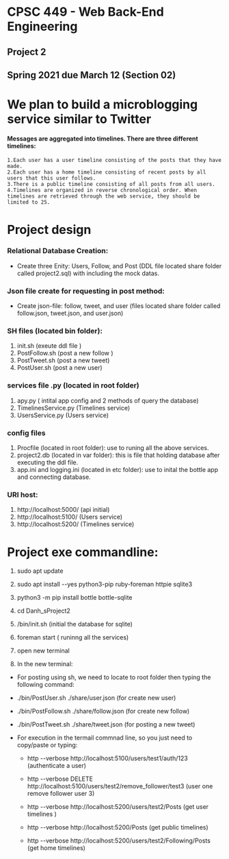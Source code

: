 # CPSC 449 - Web Back-End Engineering 
## Project 2 
## Spring 2021 due March 12 (Section 02)


# We plan to build a microblogging service similar to Twitter
#### Messages are aggregated into timelines. There are three different timelines:
    1.Each user has a user timeline consisting of the posts that they have made.
    2.Each user has a home timeline consisting of recent posts by all users that this user follows.
    3.There is a public timeline consisting of all posts from all users.
    4.Timelines are organized in reverse chronological order. When timelines are retrieved through the web service, they should be limited to 25.

# Project design 

### Relational Database Creation:

* Create three Enity: Users, Follow, and Post (DDL file located share folder called project2.sql) with including the mock datas. 

### Json file create for requesting in post method: 

* Create json-file: follow, tweet, and user (files located share folder called follow.json, tweet.json, and user.json)

### SH files (located bin folder): 

1. init.sh (exeute ddl file )
2. PostFollow.sh (post a new follow )
3. PostTweet.sh (post a new tweet)
4. PostUser.sh (post a new user) 


### services file .py (located in root folder)

1. apy.py ( intital app config and 2 methods of query the database)
2. TimelinesService.py (Timelines service) 
3. UsersService.py (Users service)

### config files
1. Procfile (located in root folder): use to runing all the above services.
2. project2.db (located in var folder): this is file that holding database after executing the ddl file. 
3. app.ini and logging.ini (located in etc folder): use to inital the bottle app and connecting database. 
### URI host:
1.  http://localhost:5000/ (api initial)
2.  http://localhost:5100/ (Users service)
3.  http://localhost:5200/ (Timelines service)
# Project exe commandline:

1. sudo apt update

2. sudo apt install --yes python3-pip ruby-foreman httpie sqlite3

3. python3 -m pip install bottle bottle-sqlite

4. cd Danh_sProject2

5. /bin/init.sh (initial the database for sqlite)

6. foreman start ( runinng all the services)

7. open new terminal

8. In the new terminal: 
  * For posting using sh, we need to locate to root folder then typing the following command: 
  -  ./bin/PostUser.sh ./share/user.json  (for create new user)

  -  ./bin/PostFollow.sh   ./share/follow.json (for create new follow)
  -  ./bin/PostTweet.sh ./share/tweet.json (for posting a new tweet) 

  * For execution in the termail commnad line, so you just need to copy/paste or typing:
    -   http --verbose http://localhost:5100/users/test1/auth/123 (authenticate a user)

    -   http --verbose DELETE http://localhost:5100/users/test2/remove_follower/test3
 (user one remove follower user 3)
 
    -   http --verbose http://localhost:5200/users/test2/Posts (get user timelines )
    -   http --verbose http://localhost:5200/Posts (get public timelines)
    -   http --verbose http://localhost:5200/users/test2/Following/Posts (get home timelines)
 
 

